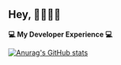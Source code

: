 <h2>Hey, 👋🏽👋🏽</h2>

<b>💻 My Developer Experience 💻</b>

<p>  

[![Anurag's GitHub stats](https://github-readme-stats.vercel.app/api?username=LxSTx)](https://github.com/anuraghazra/github-readme-stats)
</p>
